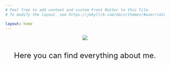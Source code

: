 ```yaml
---
# Feel free to add content and custom Front Matter to this file.
# To modify the layout, see https://jekyllrb.com/docs/themes/#overriding-theme-defaults

layout: home
---
```



<!-- Cover image -->
<div id="image-table" align="center">
    <img src="https://media.tenor.com/_HPofCxgZcAAAAAC/mr-robot-elliot-alderson.gif"/>
</div>
<br><br>

<!-- Cover image -->
<div align="center">
     <font size="5">Here you can find everything about me.</font>
</div>

<br><br>




